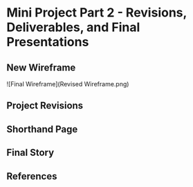 # Mini Project Part 2 - Revisions, Deliverables, and Final Presentations

## New Wireframe

![Final Wireframe](Revised Wireframe.png)

## Project Revisions

## Shorthand Page

## Final Story

## References
